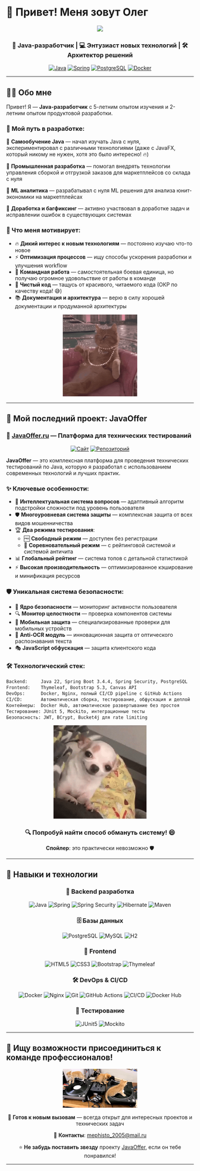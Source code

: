 # 👋 Привет! Меня зовут Олег 

<div align="center">
  <img src="https://raw.githubusercontent.com/OlegGarbuzov/OlegGarbuzov/master/zootopia-sunglasses.gif" width="300px"/>
  
  ### 🚀 Java-разработчик | 💻 Энтузиаст новых технологий | 🛠️ Архитектор решений
  
  [![Java](https://img.shields.io/badge/Java-ED8B00?style=for-the-badge&logo=openjdk&logoColor=white)](https://www.oracle.com/java/)
  [![Spring](https://img.shields.io/badge/Spring-6DB33F?style=for-the-badge&logo=spring&logoColor=white)](https://spring.io/)
  [![PostgreSQL](https://img.shields.io/badge/PostgreSQL-316192?style=for-the-badge&logo=postgresql&logoColor=white)](https://www.postgresql.org/)
  [![Docker](https://img.shields.io/badge/Docker-2496ED?style=for-the-badge&logo=docker&logoColor=white)](https://www.docker.com/)
</div>

---

## 🧑‍💻 Обо мне

Привет! Я — **Java-разработчик** с 5-летним опытом изучения и 2-летним опытом продуктовой разработки. 

### 🎯 Мой путь в разработке:

🌱 **Самообучение Java** — начал изучать Java с нуля, экспериментировал с различными технологиями (даже с JavaFX, который никому не нужен, хотя это было интересно! 🔥)

🏢 **Промышленная разработка** — помогал внедрять технологии управления сборкой и отгрузкой заказов для маркетплейсов со склада с нуля

🤖 **ML аналитика** — разрабатывал с нуля ML решения для анализа юнит-экономики на маркетплейсах

🎯 **Доработка и багфиксинг** — активно участвовал в доработке задач и исправлении ошибок в существующих системах

### 💪 Что меня мотивирует:

- 🔥 **Дикий интерес к новым технологиям** — постоянно изучаю что-то новое
- ⚡ **Оптимизация процессов** — ищу способы ускорения разработки и улучшения workflow
- 👥 **Командная работа** — самостоятельная боевая единица, но получаю огромное удовольствие от работы в команде
- 🎨 **Чистый код** — тащусь от красивого, читаемого кода (ОКР по качеству кода! 😅)
- 📚 **Документация и архитектура** — верю в силу хорошей документации и продуманной архитектуры

<div align="center">
  <img src="https://raw.githubusercontent.com/OlegGarbuzov/OlegGarbuzov/master/princess-kitty.gif" width="200px"/>
</div>

---

## 🚀 Мой последний проект: JavaOffer

### 🎯 [JavaOffer.ru](http://javaoffer.ru) — Платформа для технических тестирований

<div align="center">
  
[![Сайт](https://img.shields.io/badge/🌐_Сайт-javaoffer.ru-blue?style=for-the-badge)](http://javaoffer.ru)
[![Репозиторий](https://img.shields.io/badge/📂_GitHub-JavaOffer__public-green?style=for-the-badge)](https://github.com/OlegGarbuzov/JavaOffer_public)

</div>

**JavaOffer** — это комплексная платформа для проведения технических тестирований по Java, которую я разработал с использованием современных технологий и лучших практик.

### ✨ Ключевые особенности:

- 🧠 **Интеллектуальная система вопросов** — адаптивный алгоритм подстройки сложности под уровень пользователя
- 🛡️ **Многоуровневая система защиты** — комплексная защита от всех видов мошенничества
- 🏆 **Два режима тестирования**:
  - 🆓 **Свободный режим** — доступен без регистрации
  - 🏅 **Соревновательный режим** — с рейтинговой системой и системой античита
- 📊 **Глобальный рейтинг** — система топов с детальной статистикой
- ⚡ **Высокая производительность** — оптимизированное кэширование и минификация ресурсов

### 🛡️ Уникальная система безопасности:

- 🎯 **Ядро безопасности** — мониторинг активности пользователя
- 🔍 **Монитор целостности** — проверка компонентов системы  
- 📱 **Мобильная защита** — специализированные проверки для мобильных устройств
- 🎨 **Anti-OCR модуль** — инновационная защита от оптического распознавания текста
- 🎭 **JavaScript обфускация** — защита клиентского кода

### 🛠️ Технологический стек:

```
Backend:     Java 22, Spring Boot 3.4.4, Spring Security, PostgreSQL
Frontend:    Thymeleaf, Bootstrap 5.3, Canvas API
DevOps:      Docker, Nginx, полный CI/CD pipeline с GitHub Actions
CI/CD:       Автоматическая сборка, тестирование, обфускация и деплой
Контейнеры:  Docker Hub, автоматическое развертывание без простоя
Тестирование: JUnit 5, Mockito, интеграционные тесты
Безопасность: JWT, BCrypt, Bucket4j для rate limiting
```

<div align="center">
  <img src="https://raw.githubusercontent.com/OlegGarbuzov/OlegGarbuzov/master/lost-confused.gif" width="250px"/>
  
  ### 🔍 Попробуй найти способ обмануть систему! 😄
  **Спойлер**: это практически невозможно 🛡️
</div>

---

## 🎯 Навыки и технологии

<div align="center">

### 🔧 Backend разработка
![Java](https://img.shields.io/badge/Java-ED8B00?style=flat-square&logo=openjdk&logoColor=white)
![Spring](https://img.shields.io/badge/Spring_Boot-6DB33F?style=flat-square&logo=spring&logoColor=white)
![Spring Security](https://img.shields.io/badge/Spring_Security-6DB33F?style=flat-square&logo=spring&logoColor=white)
![Hibernate](https://img.shields.io/badge/Hibernate-59666C?style=flat-square&logo=hibernate&logoColor=white)
![Maven](https://img.shields.io/badge/Apache_Maven-C71A36?style=flat-square&logo=apache-maven&logoColor=white)

### 🗄️ Базы данных
![PostgreSQL](https://img.shields.io/badge/PostgreSQL-316192?style=flat-square&logo=postgresql&logoColor=white)
![MySQL](https://img.shields.io/badge/MySQL-005C84?style=flat-square&logo=mysql&logoColor=white)
![H2](https://img.shields.io/badge/H2-0078D4?style=flat-square&logo=database&logoColor=white)

### 🎨 Frontend
![HTML5](https://img.shields.io/badge/HTML5-E34F26?style=flat-square&logo=html5&logoColor=white)
![CSS3](https://img.shields.io/badge/CSS3-1572B6?style=flat-square&logo=css3&logoColor=white)
![Bootstrap](https://img.shields.io/badge/Bootstrap-563D7C?style=flat-square&logo=bootstrap&logoColor=white)
![Thymeleaf](https://img.shields.io/badge/Thymeleaf-005F0F?style=flat-square&logo=thymeleaf&logoColor=white)

### 🛠️ DevOps & CI/CD
![Docker](https://img.shields.io/badge/Docker-2496ED?style=flat-square&logo=docker&logoColor=white)
![Nginx](https://img.shields.io/badge/Nginx-009639?style=flat-square&logo=nginx&logoColor=white)
![Git](https://img.shields.io/badge/Git-F05032?style=flat-square&logo=git&logoColor=white)
![GitHub Actions](https://img.shields.io/badge/GitHub_Actions-2088FF?style=flat-square&logo=github-actions&logoColor=white)
![CI/CD](https://img.shields.io/badge/CI/CD-4285F4?style=flat-square&logo=google-cloud&logoColor=white)
![Docker Hub](https://img.shields.io/badge/Docker_Hub-2496ED?style=flat-square&logo=docker&logoColor=white)

### 🧪 Тестирование
![JUnit5](https://img.shields.io/badge/JUnit5-25A162?style=flat-square&logo=junit5&logoColor=white)
![Mockito](https://img.shields.io/badge/Mockito-FF6900?style=flat-square&logo=mockito&logoColor=white)

</div>

---

## 🤝 Ищу возможности присоединиться к команде профессионалов!

<div align="center">
  <img src="https://raw.githubusercontent.com/OlegGarbuzov/OlegGarbuzov/master/227a5c68c832e1482ee0e24719401272886456454cb8d8566ee1fdcad4939f6d.gif" width="200px"/>

  🚀 **Готов к новым вызовам** — всегда открыт для интересных проектов и технических задач
  
  📧 **Контакты**: mephisto_2005@mail.ru
  
  ⭐ **Не забудь поставить звезду** проекту [JavaOffer](https://github.com/OlegGarbuzov/JavaOffer_public), если он тебе понравился!
</div>

---
